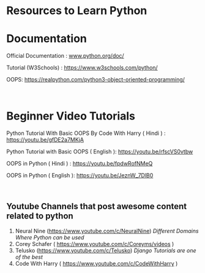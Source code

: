 # Resources to Learn Python

# **Documentation**

Official Documentation :
www.python.org/doc/

Tutorial (W3Schools) :
https://www.w3schools.com/python/

OOPS:
https://realpython.com/python3-object-oriented-programming/

<br />

# **Beginner Video Tutorials**

Python Tutorial With Basic OOPS By Code With Harry ( Hindi ) :
https://youtu.be/gfDE2a7MKjA

Python Tutorial with Basic OOPS ( English ):
https://youtu.be/rfscVS0vtbw

OOPS in Python ( Hindi ) :
https://youtu.be/fpdwRofNMeQ

OOPS in Python ( English ):
https://youtu.be/JeznW_7DlB0

<br />

## **Youtube Channels that post awesome content related to python**

1. Neural Nine (https://www.youtube.com/c/NeuralNine) _Different Domains Where Python can be used_
2. Corey Schafer ( https://www.youtube.com/c/Coreyms/videos )
3. Telusko (https://www.youtube.com/c/Telusko) _Django Tutorials are one of the best_
4. Code With Harry ( https://www.youtube.com/c/CodeWithHarry )
